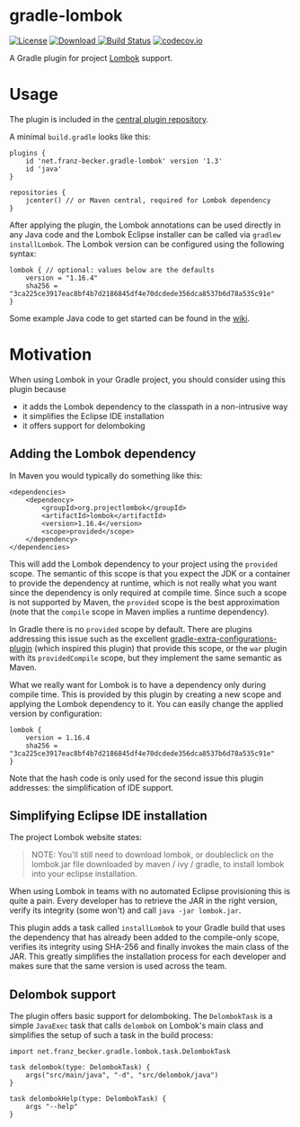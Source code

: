 # gradle-lombok
[![License](http://img.shields.io/badge/license-Apache_2.0-blue.svg?style=flat)](https://www.apache.org/licenses/LICENSE-2.0.html)
[![Download](https://api.bintray.com/packages/franzbecker/maven/gradle-lombok-plugin/images/download.svg) ](https://bintray.com/franzbecker/maven/gradle-lombok-plugin/_latestVersion)
[![Build Status](https://travis-ci.org/franzbecker/gradle-lombok.svg?branch=master)](https://travis-ci.org/franzbecker/gradle-lombok)
[![codecov.io](http://codecov.io/github/franzbecker/gradle-lombok/coverage.svg?branch=master)](http://codecov.io/github/franzbecker/gradle-lombok?branch=master)


A Gradle plugin for project [Lombok](https://projectlombok.org) support.

# Usage
The plugin is included in the [central plugin repository](https://plugins.gradle.org/plugin/net.franz-becker.gradle-lombok/1.3). 

A minimal `build.gradle` looks like this:

	plugins {
		id 'net.franz-becker.gradle-lombok' version '1.3'
		id 'java'
	}
	
	repositories {
		jcenter() // or Maven central, required for Lombok dependency
	}


After applying the plugin, the Lombok annotations can be used directly in any Java code and the Lombok Eclipse installer can be called via `gradlew installLombok`. The Lombok version can be configured using the following syntax:

	lombok { // optional: values below are the defaults
		version = "1.16.4"
		sha256 = "3ca225ce3917eac8bf4b7d2186845df4e70dcdede356dca8537b6d78a535c91e"
	}

Some example Java code to get started can be found in the [wiki](https://github.com/franzbecker/gradle-lombok/wiki/Lombok-getting-started).


# Motivation

When using Lombok in your Gradle project, you should consider using this plugin because

* it adds the Lombok dependency to the classpath in a non-intrusive way 
* it simplifies the Eclipse IDE installation
* it offers support for delomboking

## Adding the Lombok dependency

In Maven you would typically do something like this:

	<dependencies>
		<dependency>
			<groupId>org.projectlombok</groupId>
			<artifactId>lombok</artifactId>
			<version>1.16.4</version>
			<scope>provided</scope>
		</dependency>
	</dependencies>
	
This will add the Lombok dependency to your project using the `provided` scope. The semantic of this scope is that you expect the JDK or a container to provide the dependency at runtime, which is not really what you want since the dependency is only required at compile time. Since such a scope is not supported by Maven, the `provided` scope is the best approximation (note that the `compile` scope in Maven implies a runtime dependency).

In Gradle there is no `provided` scope by default. There are plugins addressing this issue such as the excellent [gradle-extra-configurations-plugin](https://github.com/nebula-plugins/gradle-extra-configurations-plugin) (which inspired this plugin) that provide this scope, or the `war` plugin with its `providedCompile` scope, but they implement the same semantic as Maven.

What we really want for Lombok is to have a dependency only during compile time. This is provided by this plugin by creating a new scope and applying the Lombok dependency to it. You can easily change the applied version by configuration:

	lombok {
		version = 1.16.4
		sha256 = "3ca225ce3917eac8bf4b7d2186845df4e70dcdede356dca8537b6d78a535c91e"
	}
	
Note that the hash code is only used for the second issue this plugin addresses: the simplification of IDE support.

## Simplifying Eclipse IDE installation

The project Lombok website states:
> NOTE: You'll still need to download lombok, or doubleclick on the lombok.jar file downloaded by maven / ivy / gradle, to install lombok into your eclipse installation.
 
When using Lombok in teams with no automated Eclipse provisioning this is quite a pain. Every developer has to retrieve the JAR in the right version, verify its integrity (some won't) and call `java -jar lombok.jar`.

This plugin adds a task called `installLombok` to your Gradle build that uses the dependency that has already been added to the compile-only scope, verifies its integrity using SHA-256 and finally invokes the main class of the JAR. This greatly simplifies the installation process for each developer and makes sure that the same version is used across the team.

## Delombok support
The plugin offers basic support for delomboking. The `DelombokTask` is a simple `JavaExec` task that calls `delombok` on Lombok's main class and simplifies the setup of such a task in the build process:

	import net.franz_becker.gradle.lombok.task.DelombokTask
	
	task delombok(type: DelombokTask) {
		args("src/main/java", "-d", "src/delombok/java")
	}
	
	task delombokHelp(type: DelombokTask) {
		args "--help"
	}